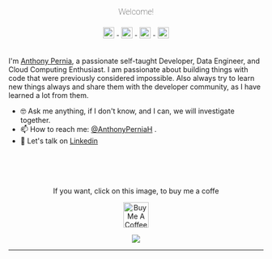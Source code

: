 <link rel="preconnect" href="https://fonts.gstatic.com">
<link href="https://fonts.googleapis.com/css2?family=Roboto:ital,wght@0,100;0,300;1,100&display=swap" rel="stylesheet">

<div align="center">

<h3 style="font-family: 'Roboto'; font-weight: 100;" , sans-serif;>Welcome!</h3> 


<a href="https://www.linkedin.com/in/anthonypernia/" target="_blank">
  <img align="center" alt="Anthony Pernia | Linkedin" width="22px" 
  style="padding:5px" src="https://raw.githubusercontent.com/anthonyperniah/anthonyperniah/master/assets/linkedin.svg" />
</a>
<a href="https://twitter.com/AnthonyPerniaH" target="_blank">
  <img align="center" alt="Anthony Pernia | Twitter" width="22px" style="padding:5px" src="https://raw.githubusercontent.com/anthonyperniah/anthonyperniah/master/assets/twitter.svg" />
</a>
<a href="https://www.instagram.com/anthonyperniah/" target="_blank">
  <img align="center" alt="Anthony Pernia | Instagram" width="22px" style="padding:5px" src="https://raw.githubusercontent.com/anthonyperniah/anthonyperniah/master/assets/instagram.svg" />
</a>
<a href="https://anthonyperniah.github.io/" target="_blank">
  <img align="center" alt="Anthony Pernia | Portfolio" width="22px" style="padding:5px" src="https://raw.githubusercontent.com/anthonyperniah/anthonyperniah/master/assets/blog.png" />
</a>
</div>

<br>

I'm [Anthony Pernia](https://anthonypernia.com/), a passionate self-taught Developer, Data Engineer, and Cloud Computing Enthusiast.
I am passionate about building things with code that were previously considered impossible.
Also always try to learn new things always and share them with the developer community, as I have learned a lot from them.
<br>

- 🤓 Ask me anything, if I don't know, and I can, we will investigate together.
- 📫 How to reach me: [@AnthonyPerniaH](https://twitter.com/AnthonyPerniaH) .
- 📝 Let's talk on [Linkedin](https://www.linkedin.com/in/anthonypernia/)

<br>
<div align="center">
<br><br><br>
If you want, click on this image, to buy me a coffe 

<a href="https://cafecito.app/anthonyperniah" target="_blank"><img src="https://cdn.cafecito.app/imgs/cafecito_logo.svg" alt="Buy Me A Coffee" width="50" /></a>

![](https://visitor-badge.glitch.me/badge?page_id=anthonypernah.anthonyperniah)

</div>

<hr>

